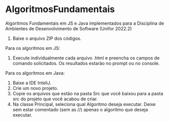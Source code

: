 # AlgoritmosFundamentais
Algoritmos Fundamentais em JS e Java implementados para a Disciplina de Ambientes de Desenvolvimento de Software (Unifor 2022.2)

1. Baixe o arquivo ZIP dos códigos.

Para os algoritmos em JS:
1. Execute individualmente cada arquivo .html e preencha os campos de comando solicitados. Os resultados estarão no prompt ou no console.

Para os algoritmos em Java:
1. Baixe a IDE InteliJ.
2. Crie um novo projeto.
3. Copie os arquivos que estão na pasta Src que você baixou para a pasta src do projeto que você acabou de criar.
4. Na classe Principal, seleciona qual Algoritmo deseja executar. Deixe sem estar comentado (sem as //) apenas o algoritmo que deseja executar.
